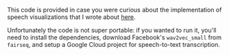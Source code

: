 This code is provided in case you were curious about the implementation of speech visualizations that I wrote about [here](https://noahtren.com/speech-vis).

Unfortunately the code is not super portable: if you wanted to run it, you'll need to install the dependencies, download Facebook's `wav2vec_small` from `fairseq`, and setup a Google Cloud project for speech-to-text transcription.
